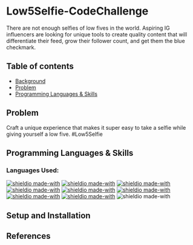 # Low5Selfie-CodeChallenge

There are not enough selfies of low fives in the world. Aspiring IG influencers are looking for unique tools to create quality content that will differentiate their feed, grow their follower count, and get them the blue checkmark.

## Table of contents

- [Background](#background)
- [Problem](#problem)
- [Programming Languages & Skills](#programming-languages-&-skills)

## Problem

Craft a unique experience that makes it super easy to take a selfie while giving yourself a low five. #Low5Selfie

## Programming Languages & Skills

### Languages Used:

[![shieldio made-with](https://img.shields.io/badge/TypeScript-black?logo=typescript&style=for-the-badge)](https://www.typescriptlang.org/)
[![shieldio made-with](https://img.shields.io/badge/Angular-black?logo=angular&style=for-the-badge)]()
[![shieldio made-with](https://img.shields.io/badge/NodeJS-black?logo=node.js&style=for-the-badge)](https://nodejs.org/)
[![shieldio made-with](https://img.shields.io/badge/Firebase-black?logo=firebase&style=for-the-badge)]()
[![shieldio made-with](https://img.shields.io/badge/NPM-black?logo=npm&style=for-the-badge)](https://www.npmjs.com/)
[![shieldio made-with](https://img.shields.io/badge/Visual%20Studio%20Code-blue?logoColor=white&logo=visual-studio-code&style=for-the-badge)](https://code.visualstudio.com/)
[![shieldio made-with](https://img.shields.io/badge/Git--Fork-blue?logoColor=white&logo=git&style=for-the-badge)](https://git-fork.com/)
[![shieldio made-with](https://img.shields.io/badge/FireFox-blue?logoColor=white&logo=firefox&style=for-the-badge)](https://firefox.com/)
![shieldio made-with](https://img.shields.io/badge/Mac%20OS-FF8700?logo=apple&logoColor=white&style=for-the-badge)

## Setup and Installation

## References
